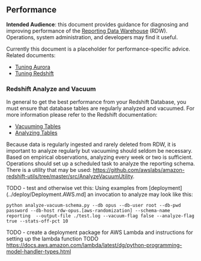 ## Performance

**Intended Audience**: this document provides guidance for diagnosing and improving performance of the [Reporting Data Warehouse](../README.md) (RDW). Operations, system administration, and developers may find it useful.

Currently this document is a placeholder for performance-specific advice. Related documents:
* [Tuning Aurora](PerformanceTuning.Aurora.md)
* [Tuning Redshift](PerformanceTuning.Redshift.md)

### Redshift Analyze and Vacuum
In general to get the best performance from your Redshift Database, you must ensure that database tables are regularly analyzed and vacuumed. For more information please refer to the Redshift documentation:
* [Vacuuming Tables](http://docs.aws.amazon.com/redshift/latest/dg/t_Reclaiming_storage_space202.html)
* [Analyzing Tables](http://docs.aws.amazon.com/redshift/latest/dg/t_Analyzing_tables.html)

Because data is regularly ingested and rarely deleted from RDW, it is important to analyze regularly but vacuuming should seldom be necessary. Based on empirical observations, analyzing every week or two is sufficient.
Operations should set up a scheduled task to analyze the reporting schema. There is a utility that may be used: https://github.com/awslabs/amazon-redshift-utils/tree/master/src/AnalyzeVacuumUtility.

TODO - test and otherwise vet this:
Using examples from [deployment](../deploy/Deployment.AWS.md] an invocation to analyze may look like this:
```
python analyze-vacuum-schema.py --db opus --db-user root --db-pwd password --db-host rdw-opus.[aws-randomization] --schema-name reporting  --output-file ./test.log --vacuum-flag false --analyze-flag true --stats-off-pct 10
```

TODO - create a deployment package for AWS Lambda and instructions for setting up the lambda function
TODO   https://docs.aws.amazon.com/lambda/latest/dg/python-programming-model-handler-types.html

